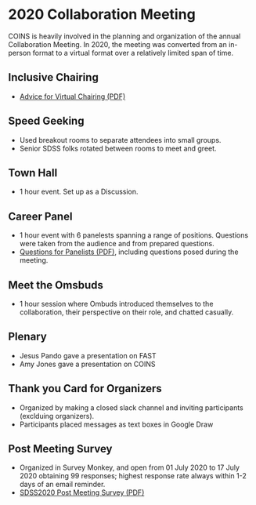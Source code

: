 # 2020 Collaboration Meeting 
COINS is heavily involved in the planning and organization of the annual Collaboration Meeting. In 2020, the meeting was converted from an in-person format to a virtual format over a relatively limited span of time. 

## Inclusive Chairing
- [Advice for Virtual Chairing (PDF)](SDSS2020-InclusiveChairing.pdf)

## Speed Geeking
- Used breakout rooms to separate attendees into small groups. 
- Senior SDSS folks rotated between rooms to meet and greet.

## Town Hall
- 1 hour event. Set up as a Discussion.

## Career Panel
- 1 hour event with 6 panelests spanning a range of positions. Questions were taken from the audience and from prepared questions.
- [Questions for Panelists (PDF)](COINS_Discussion_Questions_Collab_Career_Panel.pdf), including questions posed during the meeting. 

## Meet the Omsbuds
- 1 hour session where Ombuds introduced themselves to the collaboration, their perspective on their role, and chatted casually.

## Plenary
- Jesus Pando gave a presentation on FAST
- Amy Jones gave a presentation on COINS 

## Thank you Card for Organizers
- Organized by making a closed slack channel and inviting participants (exclduing organizers).
- Participants placed messages as text boxes in Google Draw

## Post Meeting Survey
- Organized in Survey Monkey, and open from 01 July 2020 to 17 July 2020 obtaining 99 responses; highest response rate always within 1-2 days of an email reminder.
- [SDSS2020 Post Meeting Survey (PDF)](SDSS2020_Followup_Survey.pdf)
